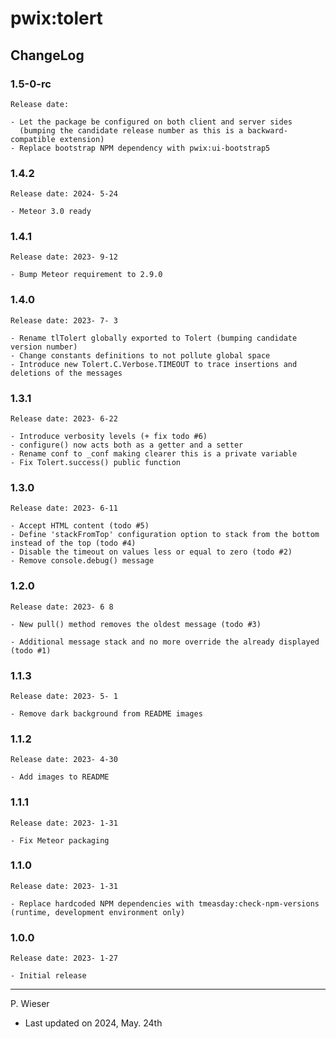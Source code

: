 # pwix:tolert

## ChangeLog

### 1.5-0-rc

    Release date:

    - Let the package be configured on both client and server sides
      (bumping the candidate release number as this is a backward-compatible extension)
    - Replace bootstrap NPM dependency with pwix:ui-bootstrap5

### 1.4.2

    Release date: 2024- 5-24

    - Meteor 3.0 ready

### 1.4.1

    Release date: 2023- 9-12

    - Bump Meteor requirement to 2.9.0

### 1.4.0

    Release date: 2023- 7- 3

    - Rename tlTolert globally exported to Tolert (bumping candidate version number)
    - Change constants definitions to not pollute global space
    - Introduce new Tolert.C.Verbose.TIMEOUT to trace insertions and deletions of the messages

### 1.3.1

    Release date: 2023- 6-22

    - Introduce verbosity levels (+ fix todo #6)
    - configure() now acts both as a getter and a setter
    - Rename conf to _conf making clearer this is a private variable
    - Fix Tolert.success() public function

### 1.3.0

    Release date: 2023- 6-11

    - Accept HTML content (todo #5)
    - Define 'stackFromTop' configuration option to stack from the bottom instead of the top (todo #4)
    - Disable the timeout on values less or equal to zero (todo #2)
    - Remove console.debug() message

### 1.2.0

    Release date: 2023- 6 8

    - New pull() method removes the oldest message (todo #3)

    - Additional message stack and no more override the already displayed (todo #1)

### 1.1.3

    Release date: 2023- 5- 1

    - Remove dark background from README images

### 1.1.2

    Release date: 2023- 4-30

    - Add images to README

### 1.1.1

    Release date: 2023- 1-31

    - Fix Meteor packaging

### 1.1.0

    Release date: 2023- 1-31

    - Replace hardcoded NPM dependencies with tmeasday:check-npm-versions (runtime, development environment only)

### 1.0.0

    Release date: 2023- 1-27

    - Initial release

---
P. Wieser
- Last updated on 2024, May. 24th
